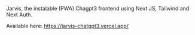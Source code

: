 Jarvis, the instalable (PWA) Chagpt3 frontend using Next JS, Tailwind and Next Auth.

Available here: https://jarvis-chatgpt3.vercel.app/